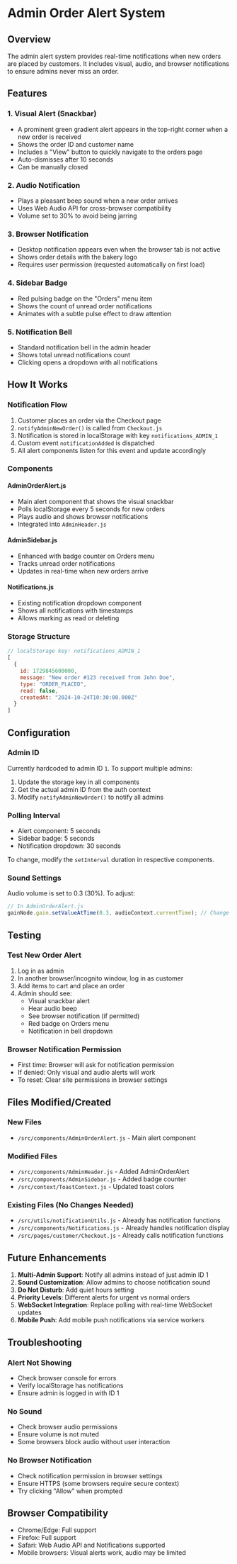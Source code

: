 # Admin Order Alert System

## Overview
The admin alert system provides real-time notifications when new orders are placed by customers. It includes visual, audio, and browser notifications to ensure admins never miss an order.

## Features

### 1. **Visual Alert (Snackbar)**
- A prominent green gradient alert appears in the top-right corner when a new order is received
- Shows the order ID and customer name
- Includes a "View" button to quickly navigate to the orders page
- Auto-dismisses after 10 seconds
- Can be manually closed

### 2. **Audio Notification**
- Plays a pleasant beep sound when a new order arrives
- Uses Web Audio API for cross-browser compatibility
- Volume set to 30% to avoid being jarring

### 3. **Browser Notification**
- Desktop notification appears even when the browser tab is not active
- Shows order details with the bakery logo
- Requires user permission (requested automatically on first load)

### 4. **Sidebar Badge**
- Red pulsing badge on the "Orders" menu item
- Shows the count of unread order notifications
- Animates with a subtle pulse effect to draw attention

### 5. **Notification Bell**
- Standard notification bell in the admin header
- Shows total unread notifications count
- Clicking opens a dropdown with all notifications

## How It Works

### Notification Flow
1. Customer places an order via the Checkout page
2. `notifyAdminNewOrder()` is called from `Checkout.js`
3. Notification is stored in localStorage with key `notifications_ADMIN_1`
4. Custom event `notificationAdded` is dispatched
5. All alert components listen for this event and update accordingly

### Components

#### **AdminOrderAlert.js**
- Main alert component that shows the visual snackbar
- Polls localStorage every 5 seconds for new orders
- Plays audio and shows browser notifications
- Integrated into `AdminHeader.js`

#### **AdminSidebar.js**
- Enhanced with badge counter on Orders menu
- Tracks unread order notifications
- Updates in real-time when new orders arrive

#### **Notifications.js**
- Existing notification dropdown component
- Shows all notifications with timestamps
- Allows marking as read or deleting

### Storage Structure
```javascript
// localStorage key: notifications_ADMIN_1
[
  {
    id: 1729845600000,
    message: "New order #123 received from John Doe",
    type: "ORDER_PLACED",
    read: false,
    createdAt: "2024-10-24T10:30:00.000Z"
  }
]
```

## Configuration

### Admin ID
Currently hardcoded to admin ID `1`. To support multiple admins:
1. Update the storage key in all components
2. Get the actual admin ID from the auth context
3. Modify `notifyAdminNewOrder()` to notify all admins

### Polling Interval
- Alert component: 5 seconds
- Sidebar badge: 5 seconds
- Notification dropdown: 30 seconds

To change, modify the `setInterval` duration in respective components.

### Sound Settings
Audio volume is set to 0.3 (30%). To adjust:
```javascript
// In AdminOrderAlert.js
gainNode.gain.setValueAtTime(0.3, audioContext.currentTime); // Change 0.3 to desired volume
```

## Testing

### Test New Order Alert
1. Log in as admin
2. In another browser/incognito window, log in as customer
3. Add items to cart and place an order
4. Admin should see:
   - Visual snackbar alert
   - Hear audio beep
   - See browser notification (if permitted)
   - Red badge on Orders menu
   - Notification in bell dropdown

### Browser Notification Permission
- First time: Browser will ask for notification permission
- If denied: Only visual and audio alerts will work
- To reset: Clear site permissions in browser settings

## Files Modified/Created

### New Files
- `/src/components/AdminOrderAlert.js` - Main alert component

### Modified Files
- `/src/components/AdminHeader.js` - Added AdminOrderAlert
- `/src/components/AdminSidebar.js` - Added badge counter
- `/src/context/ToastContext.js` - Updated toast colors

### Existing Files (No Changes Needed)
- `/src/utils/notificationUtils.js` - Already has notification functions
- `/src/components/Notifications.js` - Already handles notification display
- `/src/pages/customer/Checkout.js` - Already calls notification functions

## Future Enhancements

1. **Multi-Admin Support**: Notify all admins instead of just admin ID 1
2. **Sound Customization**: Allow admins to choose notification sound
3. **Do Not Disturb**: Add quiet hours setting
4. **Priority Levels**: Different alerts for urgent vs normal orders
5. **WebSocket Integration**: Replace polling with real-time WebSocket updates
6. **Mobile Push**: Add mobile push notifications via service workers

## Troubleshooting

### Alert Not Showing
- Check browser console for errors
- Verify localStorage has notifications
- Ensure admin is logged in with ID 1

### No Sound
- Check browser audio permissions
- Ensure volume is not muted
- Some browsers block audio without user interaction

### No Browser Notification
- Check notification permission in browser settings
- Ensure HTTPS (some browsers require secure context)
- Try clicking "Allow" when prompted

## Browser Compatibility
- Chrome/Edge: Full support
- Firefox: Full support
- Safari: Web Audio API and Notifications supported
- Mobile browsers: Visual alerts work, audio may be limited
